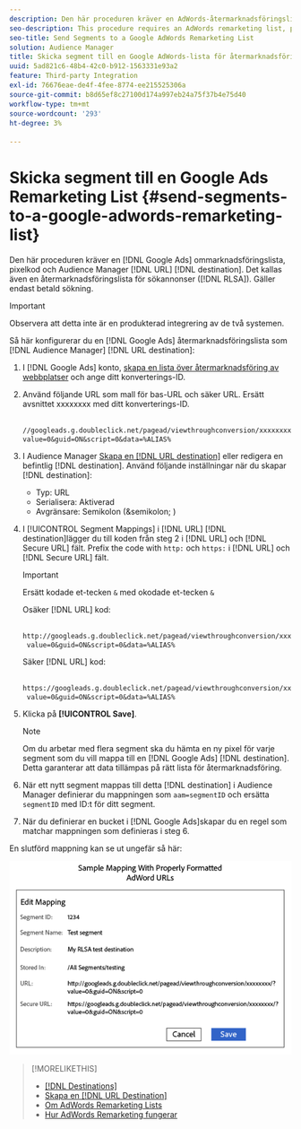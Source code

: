 ```yaml
---
description: Den här proceduren kräver en AdWords-återmarknadsföringslista, pixelkod och ett Audience Manager URL-mål. Det kallas även en återmarknadsföringslista för integrering av sökannonser (RLSA). Gäller endast betald sökning.
seo-description: This procedure requires an AdWords remarketing list, pixel code, and an Audience Manager URL destination. It is also known as a remarketing list for search ads (RLSA) integration. Applies to paid search only.
seo-title: Send Segments to a Google AdWords Remarketing List
solution: Audience Manager
title: Skicka segment till en Google AdWords-lista för återmarknadsföring
uuid: 5ad821c6-48b4-42c0-b912-1563331e93a2
feature: Third-party Integration
exl-id: 76676eae-de4f-4fee-8774-ee215525306a
source-git-commit: b8d65ef8c27100d174a997eb24a75f37b4e75d40
workflow-type: tm+mt
source-wordcount: '293'
ht-degree: 3%

---
```


# Skicka segment till en Google Ads Remarketing List {#send-segments-to-a-google-adwords-remarketing-list}

Den här proceduren kräver en [!DNL Google Ads] ommarknadsföringslista, pixelkod och Audience Manager [!DNL URL] [!DNL destination]. Det kallas även en återmarknadsföringslista för sökannonser ([!DNL RLSA]). Gäller endast betald sökning.

>[!IMPORTANT]
>Observera att detta inte är en produkterad integrering av de två systemen.

Så här konfigurerar du en [!DNL Google Ads] återmarknadsföringslista som [!DNL Audience Manager] [!DNL URL destination]:

1. I [!DNL Google Ads] konto, [skapa en lista över återmarknadsföring av webbplatser](https://support.google.com/tagmanager/answer/6106960?hl=en) och ange ditt konverterings-ID.
1. Använd följande URL som mall för bas-URL och säker URL. Ersätt avsnittet xxxxxxxx med ditt konverterings-ID.

   ```
    //googleads.g.doubleclick.net/pagead/viewthroughconversion/xxxxxxxx/?value=0&guid=ON&script=0&data=%ALIAS%
   ```

1. I Audience Manager [Skapa en [!DNL URL destination]](../../features/destinations/create-url-destination.md) eller redigera en befintlig [!DNL destination]. Använd följande inställningar när du skapar [!DNL destination]:
   * Typ: URL
   * Serialisera: Aktiverad
   * Avgränsare: Semikolon (&amp;semikolon; )

1. I [!UICONTROL Segment Mappings] i [!DNL URL] [!DNL destination]lägger du till koden från steg 2 i [!DNL URL] och [!DNL Secure URL] fält. Prefix the code with `http:` och `https:` i [!DNL URL] och [!DNL Secure URL] fält.

   >[!IMPORTANT]
   >
   >Ersätt kodade et-tecken `&` med okodade et-tecken `&`

   Osäker [!DNL URL] kod:

   ```
    http://googleads.g.doubleclick.net/pagead/viewthroughconversion/xxxxxxxx/?
    value=0&guid=ON&script=0&data=%ALIAS%
   ```

   Säker [!DNL URL] kod:

   ```
    https://googleads.g.doubleclick.net/pagead/viewthroughconversion/xxxxxxxx/?
    value=0&guid=ON&script=0&data=%ALIAS%
   ```

1. Klicka på **[!UICONTROL Save]**.

   >[!NOTE]
   >
   >Om du arbetar med flera segment ska du hämta en ny pixel för varje segment som du vill mappa till en [!DNL Google Ads] [!DNL destination]. Detta garanterar att data tillämpas på rätt lista för återmarknadsföring.

1. När ett nytt segment mappas till detta [!DNL destination] i Audience Manager definierar du mappningen som `aam=segmentID` och ersätta `segmentID` med ID:t för ditt segment.
1. När du definierar en bucket i [!DNL Google Ads]skapar du en regel som matchar mappningen som definieras i steg 6.

En slutförd mappning kan se ut ungefär så här:

![](../assets/rlsa_mapping.png)

>[!MORELIKETHIS]
>
>* [[!DNL Destinations]](../../features/destinations/destinations.md)
>* [Skapa en [!DNL URL Destination]](../../features/destinations/create-url-destination.md)
>* [Om AdWords Remarketing Lists](https://support.google.com/adwords/answer/2472738)
>* [Hur AdWords Remarketing fungerar](https://support.google.com/adwords/answer/2454000)

